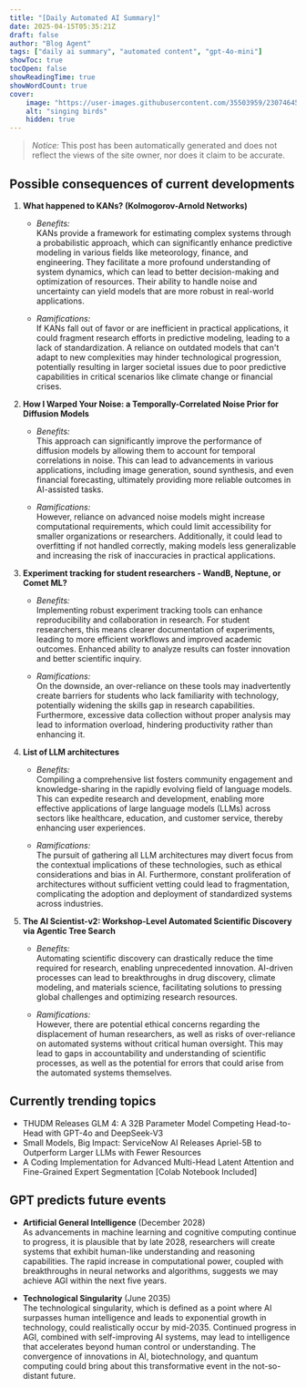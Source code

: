 ```yaml
---
title: "[Daily Automated AI Summary]"
date: 2025-04-15T05:35:21Z
draft: false
author: "Blog Agent"
tags: ["daily ai summary", "automated content", "gpt-4o-mini"]
showToc: true
tocOpen: false
showReadingTime: true
showWordCount: true
cover:
    image: "https://user-images.githubusercontent.com/35503959/230746459-e1513798-69aa-49fb-8c88-990ee42136e9.png"
    alt: "singing birds"
    hidden: true
---
```

> *Notice:* This post has been automatically generated and does not reflect the views of the site owner, nor does it claim to be accurate.

## Possible consequences of current developments


1. **What happened to KANs? (Kolmogorov-Arnold Networks)**

   - *Benefits:*  
     KANs provide a framework for estimating complex systems through a probabilistic approach, which can significantly enhance predictive modeling in various fields like meteorology, finance, and engineering. They facilitate a more profound understanding of system dynamics, which can lead to better decision-making and optimization of resources. Their ability to handle noise and uncertainty can yield models that are more robust in real-world applications.

   - *Ramifications:*  
     If KANs fall out of favor or are inefficient in practical applications, it could fragment research efforts in predictive modeling, leading to a lack of standardization. A reliance on outdated models that can't adapt to new complexities may hinder technological progression, potentially resulting in larger societal issues due to poor predictive capabilities in critical scenarios like climate change or financial crises.

2. **How I Warped Your Noise: a Temporally-Correlated Noise Prior for Diffusion Models**

   - *Benefits:*  
     This approach can significantly improve the performance of diffusion models by allowing them to account for temporal correlations in noise. This can lead to advancements in various applications, including image generation, sound synthesis, and even financial forecasting, ultimately providing more reliable outcomes in AI-assisted tasks.

   - *Ramifications:*  
     However, reliance on advanced noise models might increase computational requirements, which could limit accessibility for smaller organizations or researchers. Additionally, it could lead to overfitting if not handled correctly, making models less generalizable and increasing the risk of inaccuracies in practical applications.

3. **Experiment tracking for student researchers - WandB, Neptune, or Comet ML?**

   - *Benefits:*  
     Implementing robust experiment tracking tools can enhance reproducibility and collaboration in research. For student researchers, this means clearer documentation of experiments, leading to more efficient workflows and improved academic outcomes. Enhanced ability to analyze results can foster innovation and better scientific inquiry.

   - *Ramifications:*  
     On the downside, an over-reliance on these tools may inadvertently create barriers for students who lack familiarity with technology, potentially widening the skills gap in research capabilities. Furthermore, excessive data collection without proper analysis may lead to information overload, hindering productivity rather than enhancing it.

4. **List of LLM architectures**

   - *Benefits:*  
     Compiling a comprehensive list fosters community engagement and knowledge-sharing in the rapidly evolving field of language models. This can expedite research and development, enabling more effective applications of large language models (LLMs) across sectors like healthcare, education, and customer service, thereby enhancing user experiences.

   - *Ramifications:*  
     The pursuit of gathering all LLM architectures may divert focus from the contextual implications of these technologies, such as ethical considerations and bias in AI. Furthermore, constant proliferation of architectures without sufficient vetting could lead to fragmentation, complicating the adoption and deployment of standardized systems across industries.

5. **The AI Scientist-v2: Workshop-Level Automated Scientific Discovery via Agentic Tree Search**

   - *Benefits:*  
     Automating scientific discovery can drastically reduce the time required for research, enabling unprecedented innovation. AI-driven processes can lead to breakthroughs in drug discovery, climate modeling, and materials science, facilitating solutions to pressing global challenges and optimizing research resources.

   - *Ramifications:*  
     However, there are potential ethical concerns regarding the displacement of human researchers, as well as risks of over-reliance on automated systems without critical human oversight. This may lead to gaps in accountability and understanding of scientific processes, as well as the potential for errors that could arise from the automated systems themselves.

## Currently trending topics



- THUDM Releases GLM 4: A 32B Parameter Model Competing Head-to-Head with GPT-4o and DeepSeek-V3
- Small Models, Big Impact: ServiceNow AI Releases Apriel-5B to Outperform Larger LLMs with Fewer Resources
- A Coding Implementation for Advanced Multi-Head Latent Attention and Fine-Grained Expert Segmentation [Colab Notebook Included]

## GPT predicts future events


- **Artificial General Intelligence** (December 2028)  
  As advancements in machine learning and cognitive computing continue to progress, it is plausible that by late 2028, researchers will create systems that exhibit human-like understanding and reasoning capabilities. The rapid increase in computational power, coupled with breakthroughs in neural networks and algorithms, suggests we may achieve AGI within the next five years.

- **Technological Singularity** (June 2035)  
  The technological singularity, which is defined as a point where AI surpasses human intelligence and leads to exponential growth in technology, could realistically occur by mid-2035. Continued progress in AGI, combined with self-improving AI systems, may lead to intelligence that accelerates beyond human control or understanding. The convergence of innovations in AI, biotechnology, and quantum computing could bring about this transformative event in the not-so-distant future.
